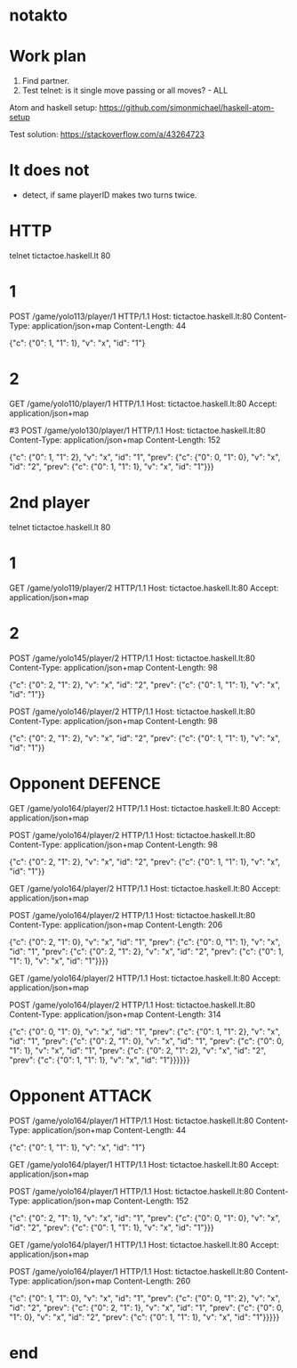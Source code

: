 # notakto

# Work plan
1. Find partner.
1. Test telnet: is it single move passing or all moves? - ALL

Atom and haskell setup: https://github.com/simonmichael/haskell-atom-setup

Test solution: https://stackoverflow.com/a/43264723

# It does not
* detect, if same playerID makes two turns twice.

# HTTP
telnet tictactoe.haskell.lt 80

# 1
POST /game/yolo113/player/1 HTTP/1.1
Host: tictactoe.haskell.lt:80
Content-Type: application/json+map
Content-Length: 44

{"c": {"0": 1, "1": 1}, "v": "x", "id": "1"}


# 2
GET /game/yolo110/player/1 HTTP/1.1
Host: tictactoe.haskell.lt:80
Accept: application/json+map

#3
POST /game/yolo130/player/1 HTTP/1.1
Host: tictactoe.haskell.lt:80
Content-Type: application/json+map
Content-Length: 152

{"c": {"0": 1, "1": 2}, "v": "x", "id": "1", "prev": {"c": {"0": 0, "1": 0}, "v": "x", "id": "2", "prev": {"c": {"0": 1, "1": 1}, "v": "x", "id": "1"}}}


# 2nd player
telnet tictactoe.haskell.lt 80

# 1
GET /game/yolo119/player/2 HTTP/1.1
Host: tictactoe.haskell.lt:80
Accept: application/json+map


# 2
POST /game/yolo145/player/2 HTTP/1.1
Host: tictactoe.haskell.lt:80
Content-Type: application/json+map
Content-Length: 98

{"c": {"0": 2, "1": 2}, "v": "x", "id": "2", "prev": {"c": {"0": 1, "1": 1}, "v": "x", "id": "1"}}


POST /game/yolo146/player/2 HTTP/1.1
Host: tictactoe.haskell.lt:80
Content-Type: application/json+map
Content-Length: 98

{"c": {"0": 2, "1": 2}, "v": "x", "id": "2", "prev": {"c": {"0": 1, "1": 1}, "v": "x", "id": "1"}}

# Opponent DEFENCE
GET /game/yolo164/player/2 HTTP/1.1
Host: tictactoe.haskell.lt:80
Accept: application/json+map


POST /game/yolo164/player/2 HTTP/1.1
Host: tictactoe.haskell.lt:80
Content-Type: application/json+map
Content-Length: 98

{"c": {"0": 2, "1": 2}, "v": "x", "id": "2", "prev": {"c": {"0": 1, "1": 1}, "v": "x", "id": "1"}}


GET /game/yolo164/player/2 HTTP/1.1
Host: tictactoe.haskell.lt:80
Accept: application/json+map


POST /game/yolo164/player/2 HTTP/1.1
Host: tictactoe.haskell.lt:80
Content-Type: application/json+map
Content-Length: 206

{"c": {"0": 2, "1": 0}, "v": "x", "id": "1", "prev": {"c": {"0": 0, "1": 1}, "v": "x", "id": "1", "prev": {"c": {"0": 2, "1": 2}, "v": "x", "id": "2", "prev": {"c": {"0": 1, "1": 1}, "v": "x", "id": "1"}}}}


GET /game/yolo164/player/2 HTTP/1.1
Host: tictactoe.haskell.lt:80
Accept: application/json+map


POST /game/yolo164/player/2 HTTP/1.1
Host: tictactoe.haskell.lt:80
Content-Type: application/json+map
Content-Length: 314

{"c": {"0": 0, "1": 0}, "v": "x", "id": "1", "prev": {"c": {"0": 1, "1": 2}, "v": "x", "id": "1", "prev": {"c": {"0": 2, "1": 0}, "v": "x", "id": "1", "prev": {"c": {"0": 0, "1": 1}, "v": "x", "id": "1", "prev": {"c": {"0": 2, "1": 2}, "v": "x", "id": "2", "prev": {"c": {"0": 1, "1": 1}, "v": "x", "id": "1"}}}}}}

# Opponent ATTACK
POST /game/yolo164/player/1 HTTP/1.1
Host: tictactoe.haskell.lt:80
Content-Type: application/json+map
Content-Length: 44

{"c": {"0": 1, "1": 1}, "v": "x", "id": "1"}


GET /game/yolo164/player/1 HTTP/1.1
Host: tictactoe.haskell.lt:80
Accept: application/json+map


POST /game/yolo164/player/1 HTTP/1.1
Host: tictactoe.haskell.lt:80
Content-Type: application/json+map
Content-Length: 152

{"c": {"0": 2, "1": 1}, "v": "x", "id": "1", "prev": {"c": {"0": 0, "1": 0}, "v": "x", "id": "2", "prev": {"c": {"0": 1, "1": 1}, "v": "x", "id": "1"}}}


GET /game/yolo164/player/1 HTTP/1.1
Host: tictactoe.haskell.lt:80
Accept: application/json+map


POST /game/yolo164/player/1 HTTP/1.1
Host: tictactoe.haskell.lt:80
Content-Type: application/json+map
Content-Length: 260

{"c": {"0": 1, "1": 0}, "v": "x", "id": "1", "prev": {"c": {"0": 0, "1": 2}, "v": "x", "id": "2", "prev": {"c": {"0": 2, "1": 1}, "v": "x", "id": "1", "prev": {"c": {"0": 0, "1": 0}, "v": "x", "id": "2", "prev": {"c": {"0": 1, "1": 1}, "v": "x", "id": "1"}}}}}


# end
